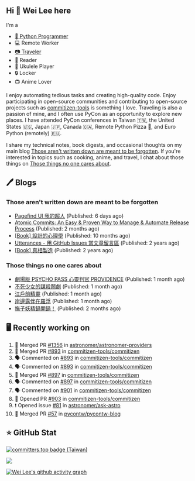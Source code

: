 ## Hi 👋 Wei Lee here

I'm a

* [🐍 Python Programmer](https://pycon-note.wei-lee.me/)
* 💻 Remote Worker
* [📷 Traveler](https://travlog.wei-lee.me/)
* 📖 Reader
* 🎵 Ukulele Player
* 🔒 Locker
* 📺 Anime Lover

I enjoy automating tedious tasks and creating high-quality code. Enjoy participating in open-source communities and contributing to open-source projects such as [commitizen-tools](https://github.com/commitizen-tools) is something I love. Traveling is also a passion of mine, and I often use PyCon as an opportunity to explore new places. I have attended PyCon conferences in Taiwan 🇹🇼, the United States 🇺🇸, Japan 🇯🇵, Canada 🇨🇦, Remote Python Pizza 🍕, and Euro Python (remotely) 🇪🇺.

I share my technical notes, book digests, and occasional thoughts on my main blog [Those aren't written down are meant to be forgotten](https://blog.wei-lee.me/). If you're interested in topics such as cooking, anime, and travel, I chat about those things on [Those things no one cares about](https://travlog.wei-lee.me/).

## 🖊️ Blogs

### Those aren't written down are meant to be forgotten

* [Pagefind UI 我的超人](https://blog.wei-lee.me/posts/tech/2023/11/pagefind-ui) (Published: 6 days ago)
* [Atomic Commits: An Easy &amp; Proven Way to Manage &amp; Automate Release Process](https://blog.wei-lee.me/posts/tech/2023/08/atomic-commits-coscup-2023) (Published: 2 months ago)
* [[Book] 設計的心理學](https://blog.wei-lee.me/posts/book/2023/01/the-design-of-everyday-things) (Published: 10 months ago)
* [Utterances - 用 GitHub Issues 當文章留言區](https://blog.wei-lee.me/posts/tech/2022/02/use-github-issues-as-comment-system) (Published: 2 years ago)
* [[Book] 真相製造](https://blog.wei-lee.me/posts/book/2022/02/reality-is-business) (Published: 2 years ago)

### Those things no one cares about

* [劇場版 PSYCHO PASS 心靈判官 PROVIDENCE](https://travlog.wei-lee.me/posts/review/2023/10/psycho-pass-providence) (Published: 1 month ago)
* [不死少女的謀殺鬧劇](https://travlog.wei-lee.me/posts/review/2023/10/undead-girl-murder-farce) (Published: 1 month ago)
* [江戶前精靈](https://travlog.wei-lee.me/posts/review/2023/09/edomae-erufu) (Published: 1 month ago)
* [岸邊露伴在羅浮](https://travlog.wei-lee.me/posts/review/2023/09/rohan-at-the-louvre) (Published: 1 month ago)
* [撫子妖精鍋開鍋！](https://travlog.wei-lee.me/posts/cook/2023/08/season-nadeshiko-pot) (Published: 2 months ago)

## 🖥️ Recently working on

1. 🎉 Merged PR [#1356](https://github.com/astronomer/astronomer-providers/pull/1356) in [astronomer/astronomer-providers](https://github.com/astronomer/astronomer-providers)
2. 🎉 Merged PR [#893](https://github.com/commitizen-tools/commitizen/pull/893) in [commitizen-tools/commitizen](https://github.com/commitizen-tools/commitizen)
3. 🗣 Commented on [#893](https://github.com/commitizen-tools/commitizen/issues/893) in [commitizen-tools/commitizen](https://github.com/commitizen-tools/commitizen)
4. 🗣 Commented on [#893](https://github.com/commitizen-tools/commitizen/issues/893) in [commitizen-tools/commitizen](https://github.com/commitizen-tools/commitizen)
5. 🎉 Merged PR [#897](https://github.com/commitizen-tools/commitizen/pull/897) in [commitizen-tools/commitizen](https://github.com/commitizen-tools/commitizen)
6. 🗣 Commented on [#897](https://github.com/commitizen-tools/commitizen/issues/897) in [commitizen-tools/commitizen](https://github.com/commitizen-tools/commitizen)
7. 🗣 Commented on [#901](https://github.com/commitizen-tools/commitizen/issues/901) in [commitizen-tools/commitizen](https://github.com/commitizen-tools/commitizen)
8. 💪 Opened PR [#903](https://github.com/commitizen-tools/commitizen/pull/903) in [commitizen-tools/commitizen](https://github.com/commitizen-tools/commitizen)
9. ❗️ Opened issue [#81](https://github.com/astronomer/ask-astro/issues/81) in [astronomer/ask-astro](https://github.com/astronomer/ask-astro)
10. 🎉 Merged PR [#57](https://github.com/pycontw/pycontw-blog/pull/57) in [pycontw/pycontw-blog](https://github.com/pycontw/pycontw-blog)


## ⭐ GitHub Stat

[![committers.top badge (Taiwan)](https://user-badge.committers.top/taiwan_public/Lee-W.svg)](https://user-badge.committers.top/taiwan_public/Lee-W)

[![](https://github-readme-stats.vercel.app/api?username=Lee-W&show_icons=true&hide_title=true&cache_seconds=86400)](https://github.com/anuraghazra/github-readme-stats)

[![Wei Lee's github activity graph](https://github-readme-activity-graph.vercel.app/graph?username=Lee-W&theme=dracula)](https://github.com/ashutosh00710/github-readme-activity-graph)
